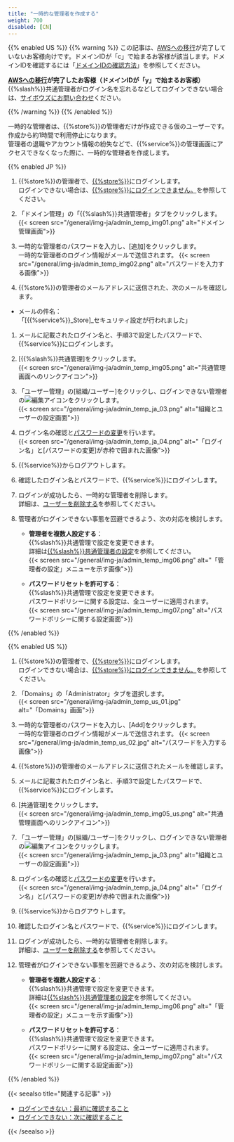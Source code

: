 ```yaml
---
title: "一時的な管理者を作成する"
weight: 700
disabled: [CN]
---
```


{{% enabled US %}}
{{% warning %}}
この記事は、[AWSへの移行](https://www.kintone.com/aws-migration/)が完了していないお客様向けです。ドメインIDが「c」で始まるお客様が該当します。ドメインIDを確認するには「[ドメインIDの確認方法](/general/ja/admin/list_old/domainid.html)」を参照してください。

**[AWSへの移行](https://www.kintone.com/aws-migration/)が完了したお客様（ドメインIDが「y」で始まるお客様）**  
{{%slash%}}共通管理者がログイン名を忘れるなどしてログインできない場合は、[サイボウズにお問い合わせ](https://www.kintone.com/support/)ください。

{{% /warning %}}
{{% /enabled %}}

一時的な管理者は、{{%store%}}の管理者だけが作成できる仮のユーザーです。作成から約1時間で利用停止になります。  
管理者の退職やアカウント情報の紛失などで、{{%service%}}の管理画面にアクセスできなくなった際に、一時的な管理者を作成します。  

{{% enabled JP %}}

1. {{%store%}}の管理者で、[{{%store%}}](https://store.{{%cybozu_com%}}/login)にログインします。  
  ログインできない場合は、[{{%store%}}にログインできません。](/general/ja/login/store_account.html)を参照してください。  

1. 「ドメイン管理」の「{{%slash%}}共通管理者」タブをクリックします。  
  {{< screen src="/general/img-ja/admin_temp_img01.png"  alt="ドメイン管理画面">}}  

1. 一時的な管理者のパスワードを入力し、[追加]をクリックします。  
  一時的な管理者のログイン情報がメールで送信されます。
  {{< screen src="/general/img-ja/admin_temp_img02.png"  alt="パスワードを入力する画像">}}  

1. {{%store%}}の管理者のメールアドレスに送信された、次のメールを確認します。  

  * メールの件名：  
    「[{{%service%}}_Store]_セキュリティ設定が行われました」  

1. メールに記載されたログイン名と、手順3で設定したパスワードで、{{%service%}}にログインします。  

1. [{{%slash%}}共通管理]をクリックします。  
  {{< screen src="/general/img-ja/admin_temp_img05.png"  alt="共通管理画面へのリンクアイコン">}}  

1. 「ユーザー管理」の[組織/ユーザー]をクリックし、ログインできない管理者の![編集アイコン](/general/img/slash_edit_icon.png)をクリックします。  
  {{< screen src="/general/img-ja/admin_temp_ja_03.png"  alt="組織とユーザーの設定画面">}}  

1. ログイン名の確認と[パスワードの変更](/general/ja/admin/list_useradmin/list_user/edit_userpw.html)を行います。  
  {{< screen src="/general/img-ja/admin_temp_ja_04.png"  alt="「ログイン名」と[パスワードの変更]が赤枠で囲まれた画像">}}  

1. {{%service%}}からログアウトします。  

1. 確認したログイン名とパスワードで、{{%service%}}にログインします。  

1. ログインが成功したら、一時的な管理者を削除します。  
  詳細は、[ユーザーを削除する](/general/ja/admin/list_useradmin/list_user/delete_user.html)を参照してください。  

1. 管理者がログインできない事態を回避できるよう、次の対応を検討します。  

      * <b>管理者を複数人設定する</b>：  
        {{%slash%}}共通管理で設定を変更できます。  
        詳細は[{{%slash%}}共通管理者の設定](/general/ja/admin/list_administrator/list_type_of_administrator/list_domain_auth.html)を参照してください。  
        {{< screen src="/general/img-ja/admin_temp_img06.png"  alt="「管理者の設定」メニューを示す画像">}}  

      * <b>パスワードリセットを許可する</b>：  
        {{%slash%}}共通管理で設定を変更できます。  
        パスワードポリシーに関する設定は、全ユーザーに適用されます。  
        {{< screen src="/general/img-ja/admin_temp_img07.png"  alt="パスワードポリシーに関する設定画面">}}  

{{% /enabled %}}

{{% enabled US %}}

1. {{%store%}}の管理者で、[{{%store%}}](https://store.kintone.com/)にログインします。  
  ログインできない場合は、[{{%store%}}にログインできません。](/general/ja/login/store_account.html)を参照してください。  

1. 「Domains」の「Administrator」タブを選択します。  
  {{< screen src="/general/img-ja/admin_temp_us_01.jpg"  alt="「Domains」画面">}}  

1. 一時的な管理者のパスワードを入力し、[Add]をクリックします。  
  一時的な管理者のログイン情報がメールで送信されます。
  {{< screen src="/general/img-ja/admin_temp_us_02.jpg"  alt="パスワードを入力する画像">}}  

1. {{%store%}}の管理者のメールアドレスに送信されたメールを確認します。  

1. メールに記載されたログイン名と、手順3で設定したパスワードで、{{%service%}}にログインします。  

1. [共通管理]をクリックします。  
  {{< screen src="/general/img-ja/admin_temp_img05_us.png"  alt="共通管理画面へのリンクアイコン">}}  

1. 「ユーザー管理」の[組織/ユーザー]をクリックし、ログインできない管理者の![編集アイコン](/general/img/slash_edit_icon.png)をクリックします。  
  {{< screen src="/general/img-ja/admin_temp_ja_03.png"  alt="組織とユーザーの設定画面">}}  

1. ログイン名の確認と[パスワードの変更](/general/ja/admin/list_useradmin/list_user/edit_userpw.html)を行います。  
  {{< screen src="/general/img-ja/admin_temp_ja_04.png"  alt="「ログイン名」と[パスワードの変更]が赤枠で囲まれた画像">}}  

1. {{%service%}}からログアウトします。  

1. 確認したログイン名とパスワードで、{{%service%}}にログインします。  

1. ログインが成功したら、一時的な管理者を削除します。  
  詳細は、[ユーザーを削除する](/general/ja/admin/list_useradmin/list_user/delete_user.html)を参照してください。  

1. 管理者がログインできない事態を回避できるよう、次の対応を検討します。  

      * <b>管理者を複数人設定する</b>：  
        {{%slash%}}共通管理で設定を変更できます。  
        詳細は[{{%slash%}}共通管理者の設定](/general/ja/admin/list_administrator/list_type_of_administrator/list_domain_auth.html)を参照してください。  
        {{< screen src="/general/img-ja/admin_temp_img06.png"  alt="「管理者の設定」メニューを示す画像">}}  

      * <b>パスワードリセットを許可する</b>：  
        {{%slash%}}共通管理で設定を変更できます。  
        パスワードポリシーに関する設定は、全ユーザーに適用されます。  
        {{< screen src="/general/img-ja/admin_temp_img07.png"  alt="パスワードポリシーに関する設定画面">}}  

{{% /enabled %}}

{{< seealso title="関連する記事" >}}

* [ログインできない：最初に確認すること](/general/ja/login/troubleshoot_first.html)
* [ログインできない：次に確認すること](/general/ja/login/troubleshoot_second.html)

{{< /seealso >}}
